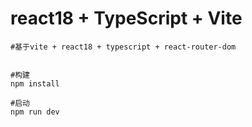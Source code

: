 # react18 + TypeScript + Vite


```
#基于vite + react18 + typescript + react-router-dom


#构建
npm install

#启动
npm run dev
```